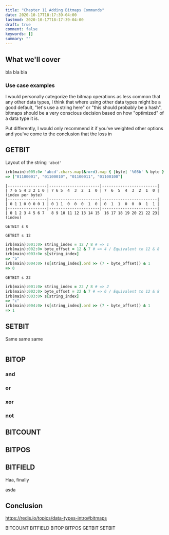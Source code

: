 ```yaml
---
title: "Chapter 11 Adding Bitmaps Commands"
date: 2020-10-17T18:17:39-04:00
lastmod: 2020-10-17T18:17:39-04:00
draft: true
comment: false
keywords: []
summary: ""
---
```



## What we'll cover

bla bla bla

### Use case examples

I would personally categorize the bitmap operations as less common that any other data types, I think that where using other data types might be a good default, "let's use a string here" or "this should probably be a hash", bitmaps should be a very conscious decision based on how "optimized" of a data type it is.

Put differently, I would only recommend it if you've weighted other options and you've come to the conclusion that the loss in 

## GETBIT

Layout of the string `'abcd'`

``` ruby
irb(main):005:0> 'abcd'.chars.map(&:ord).map { |byte| '%08b' % byte }
=> ["01100001", "01100010", "01100011", "01100100"]
```

```
|-----------------|----------------------|------------------------|
| 7 6 5 4 3 2 1 0 | 7 6 5  4  3  2  1  0 | 7  6  5  4  3  2  1  0 | (index per byte)
|-----------------|----------------------|------------------------|
| 0 1 1 0 0 0 0 1 | 0 1 1  0  0  0  1  0 | 0  1  1  0  0  0  1  1 |
|-----------------|----------------------|------------------------|
| 0 1 2 3 4 5 6 7   8 9 10 11 12 13 14 15  16 17 18 19 20 21 22 23| (index)
```

`GETBIT s 0`

`GETBIT s 12`

``` ruby
irb(main):001:0> string_index = 12 / 8 # => 1
irb(main):002:0> byte_offset = 12 & 7 # => 4 / Equivalent to 12 & 8
irb(main):003:0> s[string_index]
=> "b"
irb(main):004:0> (s[string_index].ord >> (7 - byte_offset)) & 1
=> 0
```

`GETBIT s 22`

``` ruby
irb(main):001:0> string_index = 22 / 8 # => 2
irb(main):002:0> byte_offset = 22 & 7 # => 6 / Equivalent to 12 & 8
irb(main):003:0> s[string_index]
=> "c"
irb(main):004:0> (s[string_index].ord >> (7 - byte_offset)) & 1
=> 1
```

## SETBIT

Same same same

``` ruby
```

## BITOP

### and

### or

### xor

### not

## BITCOUNT

## BITPOS

## BITFIELD

Haa, finally

asda

## Conclusion


https://redis.io/topics/data-types-intro#bitmaps

BITCOUNT
BITFIELD
BITOP
BITPOS
GETBIT
SETBIT
